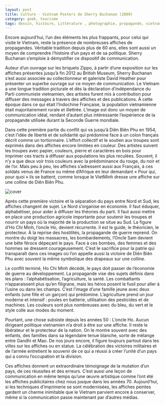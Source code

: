 ```yaml
---
layout: post
title: Culture - Vietnam Posters de Sherry Buchanan (2009)
category: geek, tourisme
tags: dessin, histoire, Littérature , photographie, propagande, vietnam, 2000s
---
```

Encore aujourd’hui, l’un des éléments les plus frappants, pour celui qui visite le Vietnam, reste la présence de nombreuses affiches de propagandes. Véritable tradition depuis plus de 60 ans, elles sont aussi un moyen de comprendre l’histoire d’un pays et de sa politique. Sherry Buchanan s’emploie à démystifier ce dispositif de communication.

Auteur d’un ouvrage sur les briquets Zippo, à partir d’une exposition sur les affiches présentes jusqu’à fin 2012 au British Museum, Sherry Buchanan s’est aussi associée au collectionneur et galeriste David Heather pour présenter un superbe ouvrage sur ce moyen de communication. Le Vietnam a une longue tradition picturale et dès la déclaration d’indépendance du Parti communiste vietnamien, des artistes furent mis à contribution pour diffuser des messages à travers des affiches et des publications. À cette époque dans ce qui était l’Indochine Française, la population vietnamienne était majoritairement rurale et illettrée. L’image est donc un moyen de communication idéal, rendant d’autant plus intéressante l’expérience de la propagande utilisée durant la Seconde Guerre mondiale.

Dans cette première partie du conflit qui va jusqu’à Diên Biên Phu en 1954, c’est l’idée de liberté et de solidarité qui prédomine face à un colon français décrit comme un tortionnaire. L’effort collectif et le soutien aux troupes sont exprimés dans des affiches encore limitées en couleur. Des artistes suivent les troupes avec papier, couleurs, pierre et caractères en bois pour imprimer ces tracts à diffuser aux populations les plus reculées. Souvent, il n’y a que deux voir trois couleurs avec la prédominance du rouge, du noir et de l’or. Mais peu à peu, les affiches s’adressent aussi aux Français, à ces soldats venus de France ou même d’Afrique en leur demandant « Pour qui, pour quoi » ils se battent, comme lorsque le VietMinh dresse une affiche sur une colline de Diên Biên Phu.

![cover](https://cheziceman.files.wordpress.com/2016/10/vietnamposters.gif)

Après cette première victoire et la séparation du pays entre Nord et Sud, les affiches changent de sujet. Le Nord s’organise en économie. Il faut éduquer, alphabétiser, pour aider à diffuser les théories du parti. Il faut aussi mettre en place une production agricole importante pour soutenir les troupes et nourrir un pays où la majorité de la production se situe au Sud. La figure d’Ho Chi Minh, l’oncle Ho, devient récurrente. Il est le guide, le théoricien, le protecteur. À la reprise des hostilités, la propagande de guerre reprend. On montre du doigt les massacres, les bombardements, l’Oncle Sam devient une bête féroce dépeçant le pays. Face à ces bombes, des femmes et des hommes se dressent courageusement. C’est le sacrifice pour la patrie qui transparaît dans ces images où l’on appelle aussi la victoire de Diên Biên Phu avec souvent la même symbolique des drapeaux sur une colline.

Le conflit terminé, Ho Chi Minh décédé, le pays doit passer de l’économie de guerre au développement. La propagande vise des sujets définis dans les plans : l’alphabétisation, l’agriculture, la santé. Les combattants n’apparaissent plus qu’en filigrane, mais les héros posent le fusil pour aller à l’usine ou dans les champs. C’est l’image d’une famille jeune avec deux enfants (une fille et un garçon) qui prédomine. L’agriculture prend un jour moderne et intensif : poules en batterie, utilisation des pesticides et de machines. Les couleurs sont plus nombreuses avec du bleu, du vert et le style colle aux modes du moment.

Pourtant, une chose subsiste depuis les années 50 : L’oncle Ho. Aucun dirigeant politique vietnamien n’a droit à être sur une affiche. Il reste le libérateur et le protecteur de la nation. On le montre souvent avec des enfants, des familles dans sa légendaire tenue blanche, sorte de mélange entre Gandhi et Mao. De nos jours encore, il figure toujours partout dans les villes sur les affiches ou en statue. La célébration des victoires militaires et de l’armée entretient le souvenir de ce qui a réussi à créer l’unité d’un pays qui a connu l’occupation et la division.

Ces affiches donnent un extraordinaire témoignage de la mutation d’un pays, de ces réussites et des erreurs. C’est aussi une leçon de communication en même temps qu’une œuvre artistique comme l’ont été les affiches publicitaires chez nous jusque dans les années 70. Aujourd’hui, si les techniques d’imprimerie se sont modernisées, les affiches peintes gardent un charme inimitable que le Vietnam parvient encore à conserver, même si la communication passe maintenant par d’autres médias.
